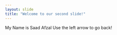 ```yaml
---
layout: slide
title: "Welcome to our second slide!"
---
```

My Name is Saad Afzal 
Use the left arrow to go back!
